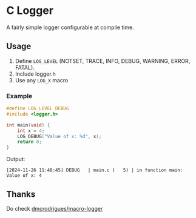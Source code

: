 # C Logger

A fairly simple logger configurable at compile time.

## Usage

1. Define `LOG_LEVEL` (NOTSET, TRACE, INFO, DEBUG, WARNING, ERROR, FATAL).
2. Include logger.h
3. Use any `LOG_X` macro

### Example
```C
#define LOG_LEVEL DEBUG
#include <logger.h>

int main(void) {
    int x = 4;
    LOG_DEBUG("Value of x: %d", x);
    return 0;
}
```

Output:

    [2024-11-26 11:48:45] DEBUG   | main.c (   5) | in function main: Value of x: 4

## Thanks

Do check [dmcrodrigues/macro-logger](https://github.com/dmcrodrigues/macro-logger)
